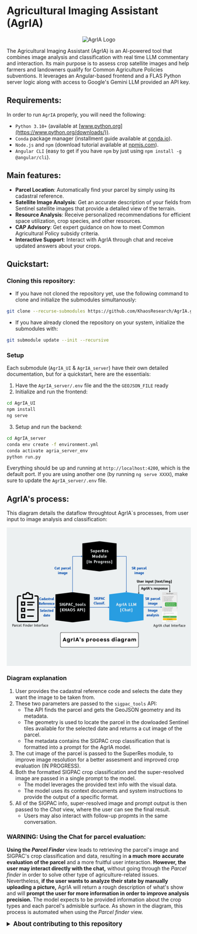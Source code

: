 # Agricultural Imaging Assistant (AgrIA)

<div align="center">
  <img src="./AgrIA_UI/public/img/logo.png" alt="AgrIA Logo" width="300"/>
</div>

The Agricultural Imaging Assistant (AgrIA) is an AI-powered tool that combines image analysis and classification with real time LLM commentary and interaction. Its main purpose is to assess crop satellite images and help farmers and landowners qualify for Common Agriculture Policies subventions. It leverages an Angular-based frontend and a FLAS Python server logic along with access to Google's Gemini LLM provided an API key.

## Requirements:
In order to run `AgrIA` properly, you will need the following:
- `Python 3.10+` (available at [www.python.org](https://www.python.org/downloads/)).
- `Conda` package manager (installment guide available at [conda.io](https://docs.conda.io/projects/conda/en/latest/user-guide/install/index.html)).
- `Node.js` and `npm` (download tutorial available at [npmjs.com](https://docs.npmjs.com/downloading-and-installing-node-js-and-npm)).
- `Angular CLI` (easy to get if you have `npm` by just using `npm install -g @angular/cli`).

## Main features:
- **Parcel Location**: Automatically find your parcel by simply using its cadastral reference.
- **Satellite Image Analysis**: Get an accurate description of your fields from Sentinel satellite images that provide a detailed view of the terrain.
- **Resource Analysis**: Receive personalized recommendations for efficient space utilization, crop species, and other resources.
- **CAP Advisory**: Get expert guidance on how to meet Common Agricultural Policy subsidy criteria.
- **Interactive Support**: Interact with AgrIA through chat and receive updated answers about your crops.

## Quickstart:
### Cloning this repository:
- If you have not cloned the repository yet, use the following command to clone and initialize the submodules simultanously:
```bash
git clone --recurse-submodules https://github.com/KhaosResearch/AgrIA.git
```
- If you have already cloned the repository on your system, initialize the submodules with:
```bash
git submodule update --init --recursive
```
### Setup
Each submodule (`AgrIA_UI` & `AgrIA_server`) have their own detailed documentation, but for a quickstart, here are the essentials:
1. Have the `AgrIA_server/.env` file and the the `GEOJSON_FILE` ready
2. Initialize and run the frontend:
```bash
cd AgrIA_UI
npm install
ng serve
```
3. Setup and run the backend:
```bash
cd AgrIA_server
conda env create -f environment.yml
conda activate agria_server_env
python run.py
```
Everything should be up and running at `http://localhost:4200`, which is the default port. If you are using another one (by running `ng serve XXXX`), make sure to update the `AgrIA_server/.env` file.

## AgrIA's process:
This diagram details the dataflow throughtout AgrIA`s processes, from user input to image analysis and classification:

<img src="./assets/img/AgrIA_diagram.png" alt="AgrIA's process Diagram" style="display: block; margin-left: auto; margin-right: auto;">

### Diagram explanation
1. User provides the cadastral reference code and selects the date they want the image to be taken from.
2. These two parameters are passed to the `sigpac_tools` API:
    - The API finds the parcel and gets the GeoJSON geometry and its metadata.
    - The geometry is used to locate the parcel in the dowloaded Sentinel tiles available for the selected date and returns a cut image of the parcel.
    - The metadata contains the SIGPAC crop classification that is formatted into a prompt for the AgrIA model.
3. The cut image of the parcel is passed to the SuperRes module, to improve image resolution for a better assesment and improved crop evaluation (IN PROGRESS).
4. Both the formatted SIGPAC crop classification and the super-resolved image are passed in a single prompt to the model.
    - The model leverages the provided text info with the visual data.
    - The model uses its context documents and system instructions to provide the output of a specific format.
5. All of the SIGPAC info, super-resolved image and prompt output is then passed to the *Chat* view, where the user can see the final result.
    - Users may also interact with follow-up propmts in the same conversation.
### WARNING: Using the Chat for parcel evaluation:
**Using the *Parcel Finder*** view leads to retrieving the parcel's image and SIGPAC's crop classification and data, resulting in **a much more accurate evaluation of the parcel** and a more fruitful user interaction. **However, the user may interact directly with the chat,** without going through the *Parcel finder* in order to solve other type of agriculture-related issues. Nevertheless, **if the user wants to analyze their state by manually uploading a picture,** AgrIA will return a rough description of what's show and will **prompt the user for more information in order to improve analysis precision.** The model expects to be provided information about the crop types and each parcel's admisible surface. As shown in the diagram, this process is automated when using the *Parcel finder* view.
<details>
<summary style="font-size: larger; font-weight: bold;">
About contributing to this repository
</summary>

## HOW TO CONTRIBUTE:

**This repository contains access to submodules (subrepositories).** In order to learn more about submodules, there is useful info available at the [git-submodule documentation](https://git-scm.com/docs/git-submodule). As a summary, **have the following indications into account when working on this repository:**
### Pushing (local -> remote):
Whenever you access `AgrIA_UI` or `AgrIA_UI` it will be as if you were working on their respetive remote repositories (submodules), so any changes will have to be integrated with the branch `AgrIA`'s main repository pulls from (usually, the default branch, `main`). Open and close branches as you need then merge changes into the default submodule's branch.

In order to integrate changes into the main repository, go back to its root directory, add the changes coming from the submodules and commit as usual:
```bash
git add . # or git add AgrIA_UI or git add AgrIA_server to add individual changes
git commit -am "Integrating changes: blah blah blah..."
git push origin main # or whatever main branch you have
```

Make sure all changes are pushe FIRST on the submodules and AFTER on `AgrIA`'s main repository.
### Pulling (remote -> local):
Bringing changes to the local repository is a two-step process done from the root directory:
1. Pull changes to the main local repository
```bash
git pull origin main # or whatever branch you need
```
2. Pull changes from the submodules
```bash
git submodule update --remote --recursive
```
</details>

